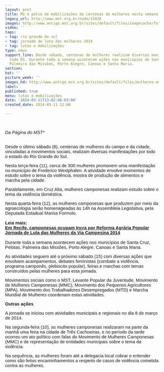 ```yaml
---
layout: post
title: RS é palco de mobilizações de centenas de mulheres nesta semana
legacy_url: http://www.mst.org.br/node/15828
images: http://www.antigo.mst.org.br/sites/default/files/imagecache/foto_destaque/mulheres-em-luta!.jpg
video: ''
tags:
- tag: rio grande do sul
- tag: jornada de luta das mulheres 2014
- tag: lutas e mobilizações
type: news
support_line: Desde sábado, centenas de mulheres realizam diversas manifestações por
  todo RS. Durante toda a semana acontecem ações nos municípios de Santa Cruz, Pelotas,
  Palmeira das Missões, Porto Alegre, Canoas e Santa Maria.
section: 
hat: ''
picture_week: ''
images_hd: http://www.antigo.mst.org.br/sites/default/files/mulheres-em-luta!.jpg
label: 
published: true
menu: lutas e mobilizações
date: '2014-03-11T13:02:08-03:00'
created_date: 2014-03-11 12:00

---
```

<p><span style="font-size:11.0pt;font-family:&quot;Arial&quot;,&quot;sans-serif&quot;"><br><br></span><em><span style="font-size:11.0pt;font-family:&quot;Arial&quot;,&quot;sans-serif&quot;">Da Página do&nbsp;MST* <br></span></em></p><p><br><span style="font-size:11.0pt;font-family:&quot;Arial&quot;,&quot;sans-serif&quot;">Desde o último sábado (8), centenas de mulheres do campo e da cidade, vinculadas a movimentos sociais, realizam diversas manifestações por todo o estado do Rio Grande do Sul.</span></p>    <p class="MsoNormal"><span style="font-size:11.0pt;font-family:&quot;Arial&quot;,&quot;sans-serif&quot;">N</span><span style="font-size:11.0pt;font-family:&quot;Arial&quot;,&quot;sans-serif&quot;">esta terça-feira (11), cerca de 300 mulheres promovem uma manifestação no município de Frederico Westphalen. A atividade envolve momentos de estudo sobre o tema da violência, mostra de produção de alimentos e marcha pela cidade.</span></p>    <p class="MsoNormal"><span style="font-size:11.0pt;font-family:&quot;Arial&quot;,&quot;sans-serif&quot;">Paralelamente, em Cruz Alta, mulheres camponesas realizam estudo sobre o tema da violência doméstica.</span></p>    <p class="MsoNormal"><span style="font-size:11.0pt;font-family:&quot;Arial&quot;,&quot;sans-serif&quot;">Nesta quarta-feira (12), as mulheres camponesas que produzem por meio da agroecologia serão homenageadas às 14h na Assembleia Legislativa, pela Deputada Estadual Marisa Formolo.<br><br><strong>Leia mais:<br></strong><a href="http://www.mst.org.br/node/15826"><strong>Em Recife, camponesas ocupam Incra por Reforma Agrária Popular <br></strong></a><a href="http://www.mst.org.br/Jornada-de-Luta-das-Mulheres-da-Via-Campesina-2014"><strong>Jornada de Luta das Mulheres da Via Campesina 2014 <br></strong></a><br>D</span><span style="font-size:11.0pt;font-family:&quot;Arial&quot;,&quot;sans-serif&quot;">urante toda a semana acontecem ações nos municípios de Santa Cruz, Pelotas, Palmeira das Missões, Porto Alegre, Canoas e Santa Maria.</span></p>    <p class="MsoNormal"><span style="font-size:11.0pt;font-family:&quot;Arial&quot;,&quot;sans-serif&quot;">As atividades seguem até o próximo sábado (15) com diversas ações que envolvem acampamentos, debates feministas (combate a violência, programa camponês, plebiscito popular), feiras e marchas com temas construídos pelas mulheres para esta jornada.</span></p>    <p class="MsoNormal"><span style="font-size:11.0pt;font-family:&quot;Arial&quot;,&quot;sans-serif&quot;">Movimentos sociais como o MST, Levante Popular da Juventude, Movimento de Mulheres Camponesas (MMC), Movimento dos Pequenos Agricultores (MPA), Movimento dos Trabalhadores Desempregados (MTD) e Marcha Mundial de Mulheres coordenam estas atividades.</span></p>    <p class="MsoNormal"><strong><span style="font-size:11.0pt;font-family:&quot;Arial&quot;,&quot;sans-serif&quot;">Outras ações</span></strong></p>    <p class="MsoNormal"><span style="font-size:11.0pt;font-family:&quot;Arial&quot;,&quot;sans-serif&quot;">A jornada se iniciou com atividades municipais e regionais no dia 8 de março de 2014. </span></p>    <p class="MsoNormal"><span style="font-size:11.0pt;font-family:&quot;Arial&quot;,&quot;sans-serif&quot;">Na segunda-feira (10), as mulheres camponesas realizaram na parte da manhã uma feira na cidade de Três Cachoeiras, e no período da tarde ocorreu um ato político com falas do Movimento de Mulheres Camponesas (MMC) e de representação de entidades municipais sobre o tema da violência. </span></p>  <p class="MsoNormal"><span style="font-size:11.0pt;font-family:&quot;Arial&quot;,&quot;sans-serif&quot;">Na sequência, as mulheres foram até a delegacia local cobrar e entender como são feitos encaminhamentos a respeito de casos de violência cometida contra as mulheres.</span></p><p class="MsoNormal">&nbsp;</p><p class="MsoNormal">&nbsp;</p>
